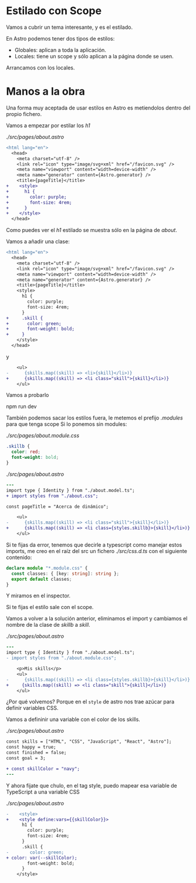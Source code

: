# Estilado con Scope

Vamos a cubrir un tema interesante, y es el estilado.

En Astro podemos tener dos tipos de estilos:

- Globales: aplican a toda la aplicación.
- Locales: tiene un scope y sólo aplican a la página donde se usen.

Arrancamos con los locales.

# Manos a la obra

Una forma muy aceptada de usar estilos en Astro es metiendolos dentro del propio fichero.

Vamos a empezar por estilar los _h1_

_./src/pages/about.astro_

```diff
<html lang="en">
  <head>
    <meta charset="utf-8" />
    <link rel="icon" type="image/svg+xml" href="/favicon.svg" />
    <meta name="viewport" content="width=device-width" />
    <meta name="generator" content={Astro.generator} />
    <title>{pageTitle}</title>
+    <style>
+      h1 {
+        color: purple;
+        font-size: 4rem;
+      }
+    </style>
  </head>
```

Como puedes ver el _h1_ estilado se muestra sólo en la página de _about_.

Vamos a añadir una clase:

```diff
<html lang="en">
  <head>
    <meta charset="utf-8" />
    <link rel="icon" type="image/svg+xml" href="/favicon.svg" />
    <meta name="viewport" content="width=device-width" />
    <meta name="generator" content={Astro.generator} />
    <title>{pageTitle}</title>
    <style>
      h1 {
        color: purple;
        font-size: 4rem;
      }
+     .skill {
+       color: green;
+       font-weight: bold;
+     }
    </style>
  </head>
```

y

```diff
    <ul>
-      {skills.map((skill) => <li>{skill}</li>)}
+      {skills.map((skill) => <li class="skill">{skill}</li>)}
    </ul>
```

Vamos a probarlo

npm run dev

También podemos sacar los estilos fuera, le metemos el prefijo _.modules_ para que tenga scope
Si lo ponemos sin modules:

_./src/pages/about.module.css_

```css
.skillb {
  color: red;
  font-weight: bold;
}
```

_./src/pages/about.astro_

```diff
---
import type { Identity } from "./about.model.ts";
+ import styles from "./about.css";

const pageTitle = "Acerca de dinámico";
```

```diff
    <ul>
-      {skills.map((skill) => <li class="skill">{skill}</li>)}
+      {skills.map((skill) => <li class={styles.skillb}>{skill}</li>)}
    </ul>
```

Si te fijas da error, tenemos que decirle a typescript como manejar estos imports, me creo en el raíz del src un fichero _./src/css.d.ts_ con el siguiente contenido:

```typescript
declare module "*.module.css" {
  const classes: { [key: string]: string };
  export default classes;
}
```

Y miramos en el inspector.

Si te fijas el estilo sale con el scope.

Vamos a volver a la solución anterior, eliminamos el import y cambiamos el nombre de la clase de _skillb_ a _skill_.

_./src/pages/about.astro_

```diff
---
import type { Identity } from "./about.model.ts";
- import styles from "./about.module.css";
```

```diff
    <p>Mis skills</p>
    <ul>
-      {skills.map((skill) => <li class={styles.skillb}>{skill}</li>)}
+     {skills.map((skill) => <li class="skill">{skill}</li>)}
    </ul>
```

¿Por qué volvemos? Porque en el `style` de astro nos trae azúcar para definir variables CSS.

Vamos a defininir una variable con el color de los skills.

_./src/pages/about.astro_

```diff
const skills = ["HTML", "CSS", "JavaScript", "React", "Astro"];
const happy = true;
const finished = false;
const goal = 3;

+ const skillColor = "navy";
---
```

Y ahora fijate que chulo, en el tag style, puedo mapear esa variable de TypeScript a una variable CSS

_./src/pages/about.astro_

```diff
-    <style>
+    <style define:vars={{skillColor}}>
      h1 {
        color: purple;
        font-size: 4rem;
      }
      .skill {
-        color: green;
+ color: var(--skillColor);
        font-weight: bold;
      }
    </style>
```
